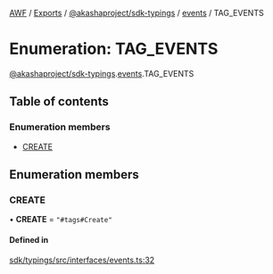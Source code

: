 [AWF](../README.md) / [Exports](../modules.md) / [@akashaproject/sdk-typings](../modules/_akashaproject_sdk_typings.md) / [events](../modules/_akashaproject_sdk_typings.events.md) / TAG_EVENTS

# Enumeration: TAG\_EVENTS

[@akashaproject/sdk-typings](../modules/_akashaproject_sdk_typings.md).[events](../modules/_akashaproject_sdk_typings.events.md).TAG_EVENTS

## Table of contents

### Enumeration members

- [CREATE](_akashaproject_sdk_typings.events.TAG_EVENTS.md#create)

## Enumeration members

### CREATE

• **CREATE** = `"#tags#Create"`

#### Defined in

[sdk/typings/src/interfaces/events.ts:32](https://github.com/AKASHAorg/akasha-world-framework/blob/d41b6a20/sdk/typings/src/interfaces/events.ts#L32)
